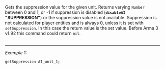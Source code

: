 Gets the suppression value for the given unit. Returns varying `Number` between 0 and 1, or -1 if suppression is disabled (**`disableAI` "SUPPRESSION"**) or the suppression value is not available. Suppression is not calculated for player entities and is always 0, unless it is set with `setSuppression`. In this case the return value is the set value. Before Arma 3 v1.92 this command could return `nil`.<br><br>


---
*Example 1:*
```sqf
getSuppression AI_unit_1;
```